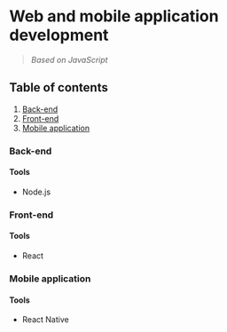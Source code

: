# Web and mobile application development
> *Based on JavaScript*

## Table of contents
1. [Back-end](#back-end)
1. [Front-end](#front-end)
1. [Mobile application](#mobile-application)

### Back-end
#### Tools
- Node.js

### Front-end
#### Tools
- React

### Mobile application
#### Tools
- React Native
